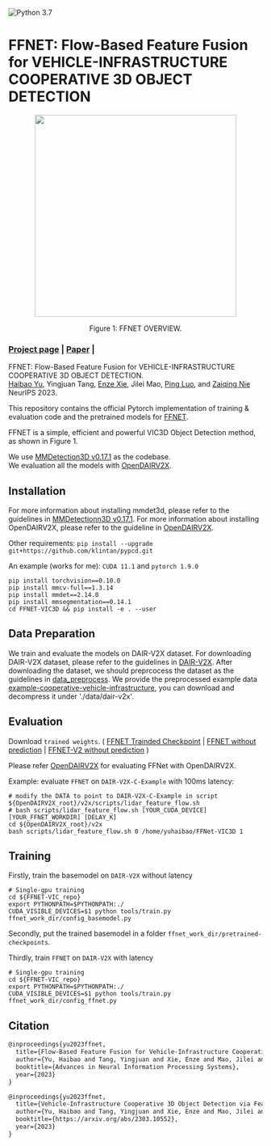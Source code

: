 ![Python 3.7](https://img.shields.io/badge/python-3.7-green.svg)

# FFNET: Flow-Based Feature Fusion for VEHICLE-INFRASTRUCTURE COOPERATIVE 3D OBJECT DETECTION

<!-- ![image](resources/image.png) -->
<div align="center">
  <img src="./resources/FFNET-OVERVIEW.png" height="400">
</div>
<p align="center">
  Figure 1: FFNET OVERVIEW.
</p>

### [Project page](https://github.com/haibao-yu/FFNet-VIC3D) | [Paper](https://arxiv.org/abs/2311.01682) |

FFNET: Flow-Based Feature Fusion for VEHICLE-INFRASTRUCTURE COOPERATIVE 3D OBJECT DETECTION.<br>
[Haibao Yu](https://scholar.google.com/citations?user=JW4F5HoAAAAJ), Yingjuan Tang, [Enze Xie](https://xieenze.github.io/), Jilei Mao, [Ping Luo](http://luoping.me/), and [Zaiqing Nie](https://air.tsinghua.edu.cn/en/info/1046/1192.htm) <br>
NeurIPS 2023.

This repository contains the official Pytorch implementation of training & evaluation code and the pretrained models for [FFNET](https://openreview.net/forum?id=ZLfD0cowleE).

FFNET is a simple, efficient and powerful VIC3D Object Detection method, as shown in Figure 1.

We use [MMDetection3D v0.17.1](https://github.com/open-mmlab/mmdetection3d/tree/v0.17.1) as the codebase. <br>
We evaluation all the models with [OpenDAIRV2X](https://github.com/AIR-THU/DAIR-V2X).


## Installation
For more information about installing mmdet3d, please refer to the guidelines in [MMDetectionn3D v0.17.1](https://github.com/open-mmlab/mmdetection3d/tree/v0.17.1).
For more information about installing OpenDAIRV2X, please refer to the guideline in [OpenDAIRV2X](https://github.com/AIR-THU/DAIR-V2X).


Other requirements:
```pip install --upgrade git+https://github.com/klintan/pypcd.git```

An example (works for me): ```CUDA 11.1``` and  ```pytorch 1.9.0``` 

```
pip install torchvision==0.10.0
pip install mmcv-full==1.3.14
pip install mmdet==2.14.0
pip install mmsegmentation==0.14.1
cd FFNET-VIC3D && pip install -e . --user
```

## Data Preparation
We train and evaluate the models on DAIR-V2X dataset. For downloading DAIR-V2X dataset, please refer to the guidelines in [DAIR-V2X](https://thudair.baai.ac.cn/cooptest).
After downloading the dataset, we should preprcocess the dataset as the guidelines in [data_preprocess](data/dair-v2x/README.md).
We provide the preprocessed example data [example-cooperative-vehicle-infrastructure](https://drive.google.com/file/d/1y8bGwI63TEBkDEh2JU_gdV7uidthSnoe/view?usp=sharing), you can download and decompress it under './data/dair-v2x'.


## Evaluation

Download `trained weights`. 
(
[FFNET Trainded Checkpoint](https://drive.google.com/file/d/1eX2wZ7vSxq8y9lAyjHyrmBQ30qNHcFC6/view?usp=sharing) | [FFNET without prediction](https://drive.google.com/file/d/14ujtkGVMGGdvHnmEAUDArny6HKbYM_ye/view?usp=sharing) 
| [FFNET-V2 without prediction](https://drive.google.com/file/d/1_-C4MfUeC-6MXPDZlx6LTM48Tl8gdZpR/view?usp=sharing)
)

Please refer [OpenDAIRV2X](https://github.com/AIR-THU/DAIR-V2X/tree/main/configs/vic3d/middle-fusion-pointcloud/ffnet/README.md) for evaluating FFNet with OpenDAIRV2X. 

Example: evaluate ```FFNET``` on ```DAIR-V2X-C-Example``` with 100ms latency:

```
# modify the DATA to point to DAIR-V2X-C-Example in script ${OpenDAIRV2X_root}/v2x/scripts/lidar_feature_flow.sh
# bash scripts/lidar_feature_flow.sh [YOUR_CUDA_DEVICE] [YOUR_FFNET_WORKDIR] [DELAY_K] 
cd ${OpenDAIRV2X_root}/v2x
bash scripts/lidar_feature_flow.sh 0 /home/yuhaibao/FFNet-VIC3D 1
```

## Training

Firstly, train the basemodel on ```DAIR-V2X``` without latency
```
# Single-gpu training
cd ${FFNET-VIC_repo}
export PYTHONPATH=$PYTHONPATH:./
CUDA_VISIBLE_DEVICES=$1 python tools/train.py ffnet_work_dir/config_basemodel.py
```

Secondly, put the trained basemodel in a folder ```ffnet_work_dir/pretrained-checkpoints```.

Thirdly, train ```FFNET``` on ```DAIR-V2X``` with latency

```
# Single-gpu training
cd ${FFNET-VIC_repo}
export PYTHONPATH=$PYTHONPATH:./
CUDA_VISIBLE_DEVICES=$1 python tools/train.py ffnet_work_dir/config_ffnet.py
```

## Citation
```latex
@inproceedings{yu2023ffnet,
  title={Flow-Based Feature Fusion for Vehicle-Infrastructure Cooperative 3D Object Detection},
  author={Yu, Haibao and Tang, Yingjuan and Xie, Enze and Mao, Jilei and Luo, Ping and Nie, Zaiqing},
  booktitle={Advances in Neural Information Processing Systems},
  year={2023}
}
```

```latex
@inproceedings{yu2023ffnet,
  title={Vehicle-Infrastructure Cooperative 3D Object Detection via Feature Flow Prediction},
  author={Yu, Haibao and Tang, Yingjuan and Xie, Enze and Mao, Jilei and Yuan, Jirui and Luo, Ping and Nie, Zaiqing},
  booktitle={https://arxiv.org/abs/2303.10552},
  year={2023}
}
```
